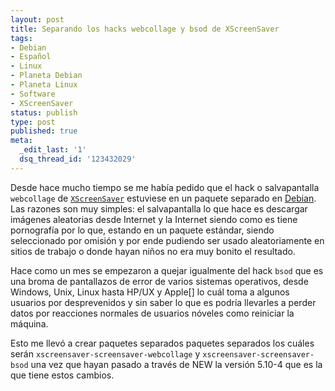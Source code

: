 ```yaml
---
layout: post
title: Separando los hacks webcollage y bsod de XScreenSaver
tags:
- Debian
- Español
- Linux
- Planeta Debian
- Planeta Linux
- Software
- XScreenSaver
status: publish
type: post
published: true
meta:
  _edit_last: '1'
  dsq_thread_id: '123432029'
---
```

Desde hace mucho tiempo se me había pedido que el hack o salvapantalla <code>webcollage</code> de <a href="http://jwz.org/xscreensaver/"><code>XScreenSaver</code></a> estuviese en un paquete separado en <a href="http://www.debian.org">Debian</a>. Las razones son muy simples: el salvapantalla lo que hace es descargar imágenes aleatorias desde Internet y la Internet siendo como es tiene pornografía por lo que, estando en un paquete estándar, siendo seleccionado por omisión y por ende pudiendo ser usado aleatoriamente en sitios de trabajo o donde hayan niños no era muy bonito el resultado.

Hace como un mes se empezaron a quejar igualmente del hack <code>bsod</code> que es una broma de pantallazos de error de varios sistemas operativos, desde Windows, Unix, Linux hasta HP/UX y Apple[] lo cuál toma a algunos usuarios por desprevenidos y sin saber lo que es podría llevarles a perder datos por reacciones normales de usuarios nóveles como reiniciar la máquina.

Esto me llevó a crear paquetes separados paquetes separados los cuáles serán <code>xscreensaver-screensaver-webcollage</code> y <code>xscreensaver-screensaver-bsod</code> una vez que hayan pasado a través de NEW la versión 5.10-4 que es la que tiene estos cambios.
